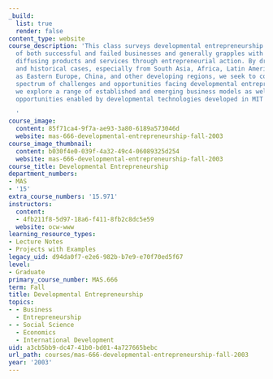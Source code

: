 ```yaml
---
_build:
  list: true
  render: false
content_type: website
course_description: 'This class surveys developmental entrepreneurship via case examples
  of both successful and failed businesses and generally grapples with deploying and
  diffusing products and services through entrepreneurial action. By drawing on live
  and historical cases, especially from South Asia, Africa, Latin America as well
  as Eastern Europe, China, and other developing regions, we seek to cover the broad
  spectrum of challenges and opportunities facing developmental entrepreneurs. Finally,
  we explore a range of established and emerging business models as well as new business
  opportunities enabled by developmental technologies developed in MIT labs and beyond.

  '
course_image:
  content: 85f71ca4-9f7a-ae93-3a80-6189a573046d
  website: mas-666-developmental-entrepreneurship-fall-2003
course_image_thumbnail:
  content: b030f4e0-039f-4a32-49c4-06089325d254
  website: mas-666-developmental-entrepreneurship-fall-2003
course_title: Developmental Entrepreneurship
department_numbers:
- MAS
- '15'
extra_course_numbers: '15.971'
instructors:
  content:
  - 4fb211f8-5d97-18a6-f411-8fb2c8dc5e59
  website: ocw-www
learning_resource_types:
- Lecture Notes
- Projects with Examples
legacy_uid: d94da0f7-e2e6-982b-b7e9-e70f70ed5f67
level:
- Graduate
primary_course_number: MAS.666
term: Fall
title: Developmental Entrepreneurship
topics:
- - Business
  - Entrepreneurship
- - Social Science
  - Economics
  - International Development
uid: a3cb5bb9-dc47-41b0-bd01-4a727665bebc
url_path: courses/mas-666-developmental-entrepreneurship-fall-2003
year: '2003'
---
```

